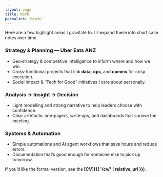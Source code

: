 ```yaml
---
layout: page
title: Work
permalink: /work/
---
```


Here are a few highlight areas I gravitate to. I’ll expand these into short case notes over time.

### Strategy & Planning — Uber Eats ANZ
- Geo‑strategy & competitive intelligence to inform where and how we win.
- Cross‑functional projects that link **data**, **ops**, and **comms** for crisp execution.
- Social impact & “Tech for Good” initiatives I care about personally.

### Analysis → Insight → Decision
- Light modelling and strong narrative to help leaders choose with confidence.
- Clear artefacts: one‑pagers, write‑ups, and dashboards that survive the meeting.

### Systems & Automation
- Simple automations and AI agent workflows that save hours and reduce errors.
- Documentation that’s good enough for someone else to pick up tomorrow.

If you’d like the formal version, see the **[CV]({{ '/cv/' | relative_url }})**.
